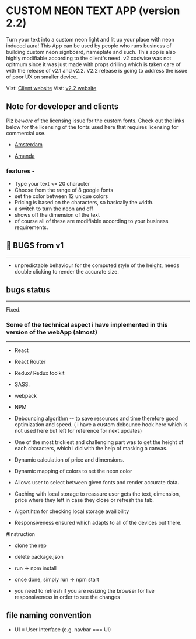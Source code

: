 # CUSTOM NEON TEXT APP (version 2.2)

Turn your text into a custom neon light and lit up your place with neon induced aura! This App can be used by people who runs business of building custom neon signboard, nameplate and such. This app is also highly modifiable according to the client's need.
v2 codwise was not opitmum since it was just made with props drilling which is taken care of with the release of v2.1 and v2.2.
V2.2 release is going to address the issue of poor UX on smaller device.

Vist: [Client website](...)
Vist: [v2.2 website](...)

## Note for developer and clients

Plz _beware_ of the licensing issue for the custom fonts.
Check out the links below for the licensing of the fonts used here that requires licensing for commercial use.

- [Amsterdam](https://www.cdnfonts.com/amsterdam-2.font)

- [Amanda](https://www.cdnfonts.com/amanda.font)

### features -

- Type your text <= 20 character
- Choose from the range of 8 google fonts
- set the color between 12 unique colors
- Pricing is based on the characters, so basically the width.
- a switch to turn the neon and off
- shows off the dimension of the text
- of course all of these are modifiable according to your business requirements.

## :bug: BUGS from v1

---

- unpredictable behaviour for the computed style of the height, needs double clicking to render the accurate size.

## bugs status

---

Fixed.

### Some of the technical aspect i have implemented in this version of the webApp (almost)

---

- React

- React Router

- Redux/ Redux toolkit

- SASS.

- webpack

- NPM

- Debouncing algorithm -- to save resources and time therefore good optimization and speed. ( i have a custom debounce hook here which is not used here but left for reference for next updates)

- One of the most trickiest and challenging part was to get the height of each characters, which i did with the help of masking a canvas.

- Dynamic calculation of price and dimensions.

- Dynamic mapping of colors to set the neon color

- Allows user to select between given fonts and render accurate data.

- Caching with local storage to reassure user gets the text, dimension, price where they left in case they close or refresh the tab.

- Algortihtm for checking local storage availibility

- Responsiveness ensured which adapts to all of the devices out there.

#Instruction

- clone the rep
- delete package.json
- run -> npm install
- once done, simply run -> npm start

- you need to refresh if you are resizing the browser for live responsiveness in order to see the changes

## file naming convention

- UI = User Interface (e.g. navbar === UI)
